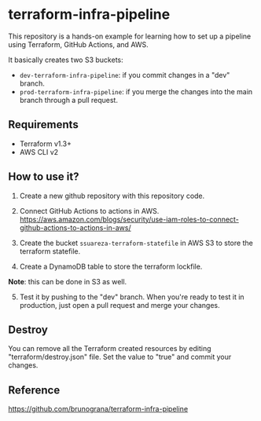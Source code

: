 # terraform-infra-pipeline

This repository is a hands-on example for learning how to set up a pipeline using Terraform, GitHub Actions, and AWS.

It basically creates two S3 buckets:

- `dev-terraform-infra-pipeline`: if you commit changes in a "dev" branch.
- `prod-terraform-infra-pipeline`: if you merge the changes into the main branch through a pull request.

## Requirements

- Terraform v1.3+
- AWS CLI v2

## How to use it?

1. Create a new github repository with this repository code.

2. Connect GitHub Actions to actions in AWS.
<https://aws.amazon.com/blogs/security/use-iam-roles-to-connect-github-actions-to-actions-in-aws/>

3. Create the bucket `ssuareza-terraform-statefile` in AWS S3 to store the terraform statefile.

4. Create a DynamoDB table to store the terraform lockfile.

**Note**: this can be done in S3 as well.

5. Test it by pushing to the "dev" branch. When you're ready to test it in production, just open a pull request and merge your changes.

## Destroy

You can remove all the Terraform created resources by editing "terraform/destroy.json" file. Set the value to "true" and commit your changes.

## Reference

<https://github.com/brunograna/terraform-infra-pipeline>
